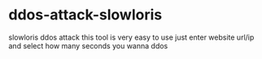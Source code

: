 # ddos-attack-slowloris
slowloris ddos attack
this tool is very easy to use
just enter website url/ip and select how many seconds you wanna ddos
